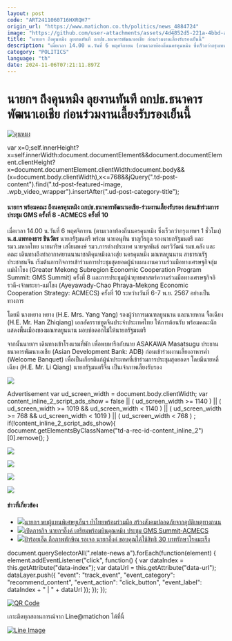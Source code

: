 ```yaml
---
layout: post
code: "ART2411060716HXRQH7"
origin_url: "https://www.matichon.co.th/politics/news_4884724"
image: "https://github.com/user-attachments/assets/4d4852d5-221a-4bbd-ace2-7bb8dc402c32"
title: "นายกฯ ถึงคุนหมิง ลุยงานทันที ถกปธ.ธนาคารพัฒนาเอเชีย ก่อนร่วมงานเลี้ยงรับรองเย็นนี้"
description: "เมื่อเวลา 14.00 น.วันที่ 6 พฤศจิกายน (ตามเวลาท้องถิ่นนครคุนหมิง ซึ่งเร็วกว่ากรุงเทพฯ 1 ชั่วโมง) น.ส.แพทองธาร ชินวัตร นายกรัฐมนตรี พร้อม นายอนุทิน ชาญวีรกูล"
category: "POLITICS"
language: "th"
date: 2024-11-06T07:21:11.897Z
---
```


# นายกฯ ถึงคุนหมิง ลุยงานทันที ถกปธ.ธนาคารพัฒนาเอเชีย ก่อนร่วมงานเลี้ยงรับรองเย็นนี้

[![](https://www.matichon.co.th/wp-content/uploads/2024/11/คุนหมง.jpg "คุนหมง")](https://www.matichon.co.th/wp-content/uploads/2024/11/คุนหมง.jpg)

var x=0;self.innerHeight?x=self.innerWidth:document.documentElement&&document.documentElement.clientHeight?x=document.documentElement.clientWidth:document.body&&(x=document.body.clientWidth),x<=768&&jQuery(".td-post-content").find(".td-post-featured-image, .wpb\_video\_wrapper").insertAfter(".ud-post-category-title");

#### **นายกฯ พร้อมคณะ ถึงนครคุนหมิง ถกปธ.ธนาคารพัฒนาเอเชีย-ร่วมงานเลี้ยงรับรอง ก่อนเข้าร่วมการประชุม GMS ครั้งที่ 8 -ACMECS ครั้งที่ 10**

เมื่อเวลา 14.00 น.วันที่ 6 พฤศจิกายน (ตามเวลาท้องถิ่นนครคุนหมิง ซึ่งเร็วกว่ากรุงเทพฯ 1 ชั่วโมง) **น.ส.แพทองธาร ชินวัตร** นายกรัฐมนตรี พร้อม นายอนุทิน ชาญวีรกูล รองนายกรัฐมนตรี และรมว.มหาดไทย นายมาริษ เสงี่ยมพงษ์ รมว.การต่างประเทศ นายจุลพันธ์ อมรวิวัฒน์ รมช.คลัง และคณะ เดินทางถึงท่าอากาศยานนานาชาติคุนหมิงฉางสุ่ย นครคุนหมิง มณฑลยูนนาน สาธารณรัฐประชาชนจีน เริ่มต้นภารกิจการเข้าร่วมการประชุมสุดยอดผู้นำแผนงานความร่วมมือทางเศรษฐกิจลุ่มแม่น้ำโขง (Greater Mekong Subregion Economic Cooperation Program Summit: GMS Summit) ครั้งที่ 8 และการประชุมผู้นำยุทธศาสตร์ความร่วมมือทางเศรษฐกิจอิรวดี-เจ้าพระยา-แม่โขง (Ayeyawady-Chao Phraya-Mekong Economic Cooperation Strategy: ACMECS) ครั้งที่ 10 ระหว่างวันที่ 6-7 พ.ย. 2567 อย่างเป็นทางการ

โดยมี นางหยาง หยาง (H.E. Mrs. Yang Yang) รองผู้ว่าการมณฑลยูนนาน และนายหาน จื้อเฉียง (H.E. Mr. Han Zhiqiang) เอกอัครราชทูตจีนประจำประเทศไทย ให้การต้อนรับ พร้อมคณะนักแสดงพื้นเมืองของมณฑลยูนนาน มอบช่อดอกไม้ให้นายกรัฐมนตรี

จากนั้นนายกฯ เดินทางเข้าโรงแรมที่พัก เพื่อพบหารือกับนาย ASAKAWA Masatsugu ประธานธนาคารพัฒนาเอเชีย (Asian Development Bank: ADB) ก่อนเข้าร่วมงานเลี้ยงอาหารค่ำ (Welcome Banquet) เพื่อเป็นเกียรติแก่ผู้นำประเทศที่เข้าร่วมการประชุมสุดยอดฯ โดยมีนายหลี่ เฉียง (H.E. Mr. Li Qiang) นายกรัฐมนตรีจีน เป็นเจ้าภาพเลี้ยงรับรอง

![](https://www.matichon.co.th/wp-content/uploads/2024/11/S__4890683_0-1024x683.jpg)

Advertisement var ud\_screen\_width = document.body.clientWidth; var content\_inline\_2\_script\_ads\_show = false || ( ud\_screen\_width >= 1140 ) || ( ud\_screen\_width >= 1019 && ud\_screen\_width < 1140 ) || ( ud\_screen\_width >= 768 && ud\_screen\_width < 1019 ) || ( ud\_screen\_width < 768 ) ; if(!content\_inline\_2\_script\_ads\_show){ document.getElementsByClassName("td-a-rec-id-content\_inline\_2")\[0\].remove(); }

![](https://www.matichon.co.th/wp-content/uploads/2024/11/S__4890685_0-1024x683.jpg)

![](https://www.matichon.co.th/wp-content/uploads/2024/11/S__4890686_0-1024x683.jpg)

![](https://www.matichon.co.th/wp-content/uploads/2024/11/S__4890678_0-1024x683.jpg)

![](https://www.matichon.co.th/wp-content/uploads/2024/11/S__4890679_0-1024x683.jpg)

#### ข่าวที่เกี่ยวข้อง

*   [![](https://www.matichon.co.th/wp-content/uploads/2024/11/aaa65.jpg)นายกฯ พบผู้แทนพิเศษยูเอ็นฯ ย้ำไทยพร้อมร่วมมือ สร้างสังคมปลอดภัยจากอุบัติเหตุทางถนน](https://www.matichon.co.th/politics/news_4881207)
*   [![](https://www.matichon.co.th/wp-content/uploads/2024/11/S__1612349482.jpg)เปิดภารกิจ นายกฯอิ๊งค์ เตรียมพร้อมบินคุณหมิง ประชุม GMS Summit-ACMECS](https://www.matichon.co.th/politics/news_4879792)
*   [![](https://www.matichon.co.th/wp-content/uploads/2024/11/ขอเซลฟี่584.jpg)ป้าร้อยเอ็ด ถือภาพทักษิณ รอเจอ นายกอิ๊งค์ ขอบคุณได้ใช้สิทธิ 30 บาทรักษาโรคมะเร็ง](https://www.matichon.co.th/politics/news_4877620)

document.querySelectorAll(".relate-news a").forEach(function(element) { element.addEventListener("click", function() { var dataIndex = this.getAttribute("data-index"); var dataUrl = this.getAttribute("data-url"); dataLayer.push({ "event": "track\_event", "event\_category": "recommend\_content", "event\_action": "click\_button", "event\_label": dataIndex + " | " + dataUrl }); }); });

[![QR Code](https://www.matichon.co.th/wp-content/uploads/2023/07/wob1371z.jpg)](https://lin.ee/ht0nDxX)

เกาะติดทุกสถานการณ์จาก Line@matichon ได้ที่นี่

[![Line Image](https://www.matichon.co.th/wp-content/uploads/2023/07/th.png)](https://lin.ee/ht0nDxX)